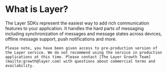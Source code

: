 # What is Layer?

The Layer SDKs represent the easiest way to add rich communication features to your application.
It handles the hard parts of messaging including synchronization of messages and message states across devices, offline message support, push notifications and more.

```emphasis
Please note, you have been given access to pre-production version of the Layer service. We do not recommend using the service in production applications at this time. Please contact [The Layer Growth Team](mailto:growth@layer.com) with questions about commercial terms and availability.
```
